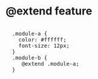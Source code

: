 
# @extend feature

<pre>

  .module-a {
    color: #ffffff;
    font-size: 12px;
  }
  .module-b {
     @extend .module-a;
  }

</pre>

